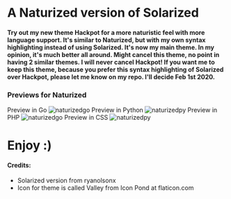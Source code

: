 # A Naturized version of Solarized
#### Try out my new theme Hackpot for a more naturistic feel with more language support. It's similar to Naturized, but with my own syntax highlighting instead of using Solarized. It's now my main theme. In my opinion, it's much better all around. Might cancel this theme, no point in having 2 similar themes. I will never cancel Hackpot! If you want me to keep this theme, because you prefer this syntax highlighting of Solarized over Hackpot, please let me know on my repo. I'll decide Feb 1st 2020.

### Previews for Naturized

Preview in Go
![naturizedgo](https://github.com/wwmyers/naturized/raw/master/images/naturizedgo.png)
Preview in Python
![naturizedpy](https://github.com/wwmyers/naturized/raw/master/images/naturizedpy.png)
Preview in PHP
![naturizedgo](https://github.com/wwmyers/naturized/raw/master/images/naturizedphp.png)
Preview in CSS
![naturizedpy](https://github.com/wwmyers/naturized/raw/master/images/naturizedcss.png)

# Enjoy :)

#### Credits:
* Solarized version from ryanolsonx
* Icon for theme is called Valley from Icon Pond at flaticon.com
<!--shift+cmd+v to preview-->